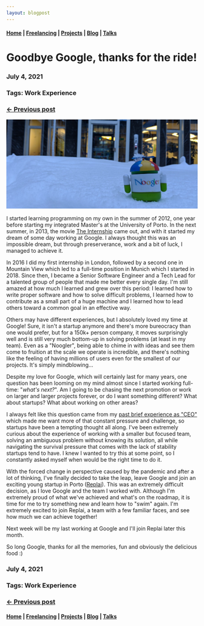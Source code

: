 ```yaml
---
layout: blogpost
---
```


#### [Home](/) | [Freelancing](/freelancing) |  [Projects](/projects) | [Blog](/blog) | [Talks](/talks)

# Goodbye Google, thanks for the ride!

### July 4, 2021
### Tags: Work Experience
### [<- Previous post](/blog/managing-a-tech-conference)

![Noogler](/assets/images/noog.jpeg)

I started learning programming on my own in the summer of 2012, one year before starting my integrated Master's at the University of Porto. In the next summer, in 2013, the movie [The Internship](https://pt.wikipedia.org/wiki/The_Internship) came out, and with it started my dream of some day working at Google. I always thought this was an impossible dream, but through preserverance, work and a bit of luck, I managed to achieve it.

In 2016 I did my first internship in London, followed by a second one in Mountain View which led to a full-time position in Munich which I started in 2018. Since then, I became a Senior Software Engineer and a Tech Lead for a talented group of people that made me better every single day. I'm still amazed at how much I learned and grew over this period: I learned how to write proper software and how to solve difficult problems, I learned how to contribute as a small part of a huge machine and I learned how to lead others toward a common goal in an effective way.

Others may have different experiences, but I absolutely loved my time at Google! Sure, it isn't a startup anymore and there's more bureocracy than one would prefer, but for a 150k+ person company, it moves surprisingly well and is still very much bottom-up in solving problems (at least in my team). Even as a "Noogler", being able to chime in with ideas and see them come to fruition at the scale we operate is incredible, and there's nothing like the feeling of having millions of users even for the smallest of our projects. It's simply mindblowing...

Despite my love for Google, which will certainly last for many years, one question has been looming on my mind almost since I started working full-time: "*what's next?*". Am I going to be chasing the next promotion or work on larger and larger projects forever, or do I want something different? What about startups? What about working on other areas?

I always felt like this question came from my [past brief experience as "CEO"](/blog/tales-of-a-ceo) which made me want more of that constant pressure and challenge, so startups have been a tempting thought all along. I've been extremely curious about the experience of working with a smaller but focused team, solving an ambiguous problem without knowing its solution, all while navigating the survival pressure that comes with the lack of stability startups tend to have. I knew I wanted to try this at some point, so I constantly asked myself when would be the right time to do it.

With the forced change in perspective caused by the pandemic and after a lot of thinking, I've finally decided to take the leap, leave Google and join an exciting young startup in Porto ([Replai](https://www.replai.io/)). This was an extremely difficult decision, as I love Google and the team I worked with. Although I'm extremely proud of what we've achieved and what's on the roadmap, it is time for me to try something new and learn how to "swim" again. I'm extremely excited to join Replai, a team with a few familiar faces, and see how much we can achieve together!

Next week will be my last working at Google and I'll join Replai later this month.

So long Google, thanks for all the memories, fun and obviously the delicious food :)

### July 4, 2021
### Tags: Work Experience
### [<- Previous post](/blog/managing-a-tech-conference)

#### [Home](/) | [Freelancing](/freelancing) |  [Projects](/projects) | [Blog](/blog) | [Talks](/talks)